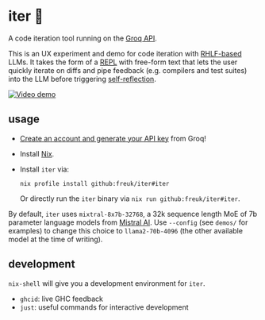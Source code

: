 # iter 🔁

A code iteration tool running on the [Groq API](https://console.groq.com). 

This is an UX experiment and demo for code iteration with
[RHLF-based](https://en.wikipedia.org/wiki/Reinforcement_learning_from_human_feedback)
LLMs. It takes the form of a
[REPL](https://en.wikipedia.org/wiki/Read%E2%80%93eval%E2%80%93print_loop)
with free-form text that lets the user quickly iterate on diffs and pipe
feedback (e.g. compilers and test suites) into the LLM before triggering
[self-reflection](https://github.com/rxlqn/awesome-llm-self-reflection).

[![Video demo](https://img.youtube.com/vi/eR855VNPjhk/0.jpg)](https://www.youtube.com/watch?v=eR855VNPjhk)

## usage

* [Create an account and generate your API key](https://console.groq.com) from Groq!

* Install [Nix](https://nixos.org/).

* Install `iter` via:

  ```
  nix profile install github:freuk/iter#iter
  ```

  Or directly run the `iter` binary via `nix run github:freuk/iter#iter`.

By default, `iter` uses `mixtral-8x7b-32768`, a 32k sequence length MoE
of 7b parameter language models from [Mistral AI](https://mistral.ai/).
Use `--config` (see `demos/` for examples) to change this choice to
`llama2-70b-4096` (the other available model at the time of writing).

## development

`nix-shell` will give you a development environment for `iter`.

* `ghcid`: live GHC feedback
* `just`: useful commands for interactive development
